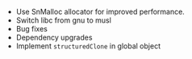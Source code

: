 -   Use SnMalloc allocator for improved performance.
-   Switch libc from gnu to musl
-   Bug fixes
-   Dependency upgrades
-   Implement `structuredClone` in global object
